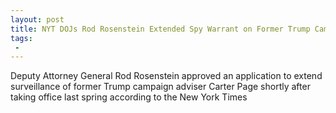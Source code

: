 ```yaml
---
layout: post
title: NYT DOJs Rod Rosenstein Extended Spy Warrant on Former Trump Campaign Adviser Carter Page
tags:
 -
---
```

Deputy Attorney General Rod Rosenstein approved an application to extend surveillance of former Trump campaign adviser Carter Page shortly after taking office last spring according to the New York Times
